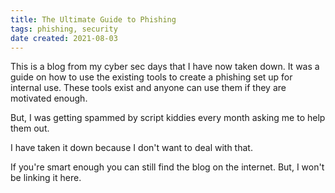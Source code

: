 ```yaml
---
title: The Ultimate Guide to Phishing
tags: phishing, security
date created: 2021-08-03
---
```

This is a blog from my cyber sec days that I have now taken down.
It was a guide on how to use the existing tools to create a phishing set up for internal use. These tools exist and anyone can use them if they are motivated enough.


But, I was getting spammed by script kiddies every month asking me to help them out.

I have taken it down because I don't want to deal with that.

If you're smart enough you can still find the blog on the internet. But, I won't be linking it here.
